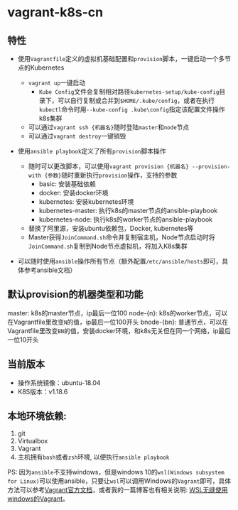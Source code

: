 # vagrant-k8s-cn

## 特性

- 使用`Vagrantfile`定义的虚拟机基础配置和`provision`脚本，一键启动一个多节点的Kubernetes
    - `vagrant up`一键启动
        - `Kube Config`文件会复制相对路径`kubernetes-setup/kube-config`目录下，可以自行复制或合并到`$HOME/.kube/config`，或者在执行`kubectl`命令时用`--kube-config .kube\config`指定该配置文件操作k8s集群
    - 可以通过`vagrant ssh {机器名}`随时登陆`master`和`node`节点
    - 可以通过`vagrant destroy`一键销毁
- 使用`ansible playbook`定义了所有`provision`脚本操作
    - 随时可以更改脚本，可以使用`vagrant provision {机器名} --provision-with {参数}`随时重新执行`provision`操作，支持的参数
        - basic: 安装基础依赖
        - docker: 安装docker环境
        - kubernetes: 安装kubernetes环境
        - kubernetes-master: 执行k8s的master节点的ansible-playbook
        - kubernetes-node: 执行k8s的worker节点的ansible-playbook
    - 替换了阿里源，安装ubuntu依赖包，Docker, kubernetes等
    - Master获得`JoinCommand.sh`命令并复制宿主机，Node节点启动时将`JoinCommand.sh`复制到Node节点虚拟机，将加入K8s集群

- 可以随时使用`ansible`操作所有节点（额外配置`/etc/ansible/hosts`即可，具体参考ansible文档）

## 默认provision的机器类型和功能

master: k8s的master节点，ip最后一位100
node-{n}: k8s的worker节点，可以在Vagrantfile里改变`N`的值，ip最后一位100开头
bnode-{bn}: 普通节点，可以在Vagrantfile里改变`BN`的值，安装docker环境，和k8s无关但在同一个网络，ip最后一位10开头

## 当前版本

- 操作系统镜像：ubuntu-18.04
- K8S版本：v1.18.6

## 本地环境依赖:

1. git
2. Virtualbox
3. Vagrant
4. 主机拥有`bash`或者`zsh`环境, 以便执行`ansible playbook`

PS: 因为`ansible`不支持windows，但是windows 10的`wsl(Windows subsystem for Linux)`可以使用ansible，只要让`wsl`可以调用Windows的`Vagrant`即可，具体方法可以参考[Vagrant官方文档](https://www.vagrantup.com/docs/other/wsl.html)，或者我的一篇博客也有相关说明:  [WSL无缝使用windows的Vagrant](https://gccpacman.github.io/wslwu-feng-shi-yong-windowsde-vagrant.html)。

   
